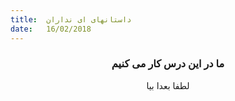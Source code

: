```yaml
---
title:  داستانهای ای نداران
date:   16/02/2018
---
```


### <center>ما در این درس کار می کنیم</center>
<center>لطفا بعدا بیا</center>